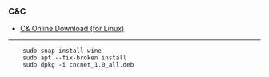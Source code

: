 ### C&C
- [C& Online Download (for Linux)](https://cncnet.org/command-and-conquer#download)
---

        sudo snap install wine 
        sudo apt --fix-broken install
        sudo dpkg -i cncnet_1.0_all.deb 

